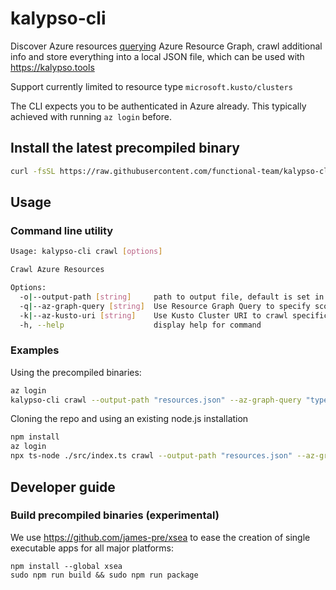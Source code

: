 # kalypso-cli

Discover Azure resources [querying](https://aka.ms/AzureResourceGraph-QueryLanguage) Azure Resource Graph, crawl additional info and store everything into a local JSON file, which can be used with https://kalypso.tools  

Support currently limited to resource type `microsoft.kusto/clusters`

The CLI expects you to be authenticated in Azure already. This typically achieved with running `az login` before.


## Install the latest precompiled binary

```sh
curl -fsSL https://raw.githubusercontent.com/functional-team/kalypso-cli/refs/heads/main/install.sh | sh
```

## Usage

### Command line utility

```sh
Usage: kalypso-cli crawl [options]

Crawl Azure Resources

Options:
  -o|--output-path [string]     path to output file, default is set in configuration (default: "crawled.json")
  -q|--az-graph-query [string]  Use Resource Graph Query to specify scope of the crawl
  -k|--az-kusto-uri [string]    Use Kusto Cluster URI to crawl specific Cluster only
  -h, --help                    display help for command
```

### Examples

Using the precompiled binaries:

```sh
az login
kalypso-cli crawl --output-path "resources.json" --az-graph-query "type == 'microsoft.kusto/clusters' and resourceGroup contains 'dev'"
```

Cloning the repo and using an existing node.js installation

```sh
npm install
az login
npx ts-node ./src/index.ts crawl --output-path "resources.json" --az-graph-query "type == 'microsoft.kusto/clusters' and resourceGroup contains 'dev'"
```

## Developer guide 

### Build precompiled binaries (experimental)

   We use https://github.com/james-pre/xsea to ease the creation of single executable apps for all major platforms:

   ```shell
   npm install --global xsea
   sudo npm run build && sudo npm run package 
   ```
